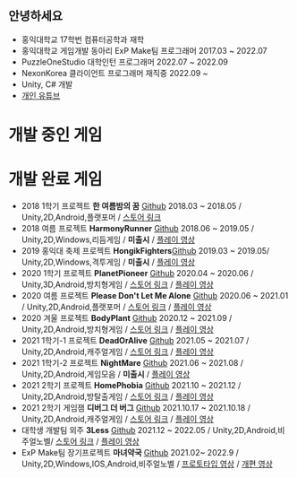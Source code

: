 ## 안녕하세요
* 홍익대학교 17학번 컴퓨터공학과 재학
* 홍익대학교 게임개발 동아리 ExP Make팀 프로그래머 2017.03 ~ 2022.07
* PuzzleOneStudio 대학인턴 프로그래머 2022.07 ~ 2022.09
* NexonKorea 클라이언트 프로그래머 재직중 2022.09 ~
* Unity, C# 개발
* [개인 유튜브](https://www.youtube.com/channel/UCY67mZ5UdFu3aGedO65u1XA)

# 개발 중인 게임



# 개발 완료 게임
* 2018 1학기 프로젝트 **한 여름밤의 꿈** [Github](https://github.com/Jeong-Sanghun/ExPLegacyProject) 2018.03 ~ 2018.05 / Unity,2D,Android,플랫포머 / [스토어 링크](https://play.google.com/store/apps/details?id=com.Summer.Dream)
* 2018 여름 프로젝트    **HarmonyRunner** [Github](https://github.com/Jeong-Sanghun/ExPLegacyProject) 2018.06 ~ 2019.05 / Unity,2D,Windows,리듬게임 / **미출시** / [플레이 영상](https://youtu.be/Oji1yIA7okg)
* 2019 홍익대 축제 프로젝트    **HongikFighters**[Github](https://github.com/Jeong-Sanghun/ExPLegacyProject) 2019.03 ~ 2019.05/ Unity,2D,Windows,격투게임 / **미출시** / [플레이 영상](https://www.youtube.com/watch?v=ny6uW_Tfllc&ab_channel=SeongjinBak)
* 2020 1학기 프로젝트   **PlanetPioneer** [Github](https://github.com/ExPMakeWadaha/PlanetPioneerProject) 2020.04 ~ 2020.06 / Unity,3D,Android,방치형게임 / [스토어 링크](https://play.google.com/store/apps/details?id=com.ExP.PlanetPioneer) / [플레이 영상](https://youtu.be/aAX7d6IpPJE)
* 2020 여름 프로젝트    **Please Don't Let Me Alone** [Github](https://github.com/2020SummerTeam/Plz-Don-t-Let-Me-Alone) 2020.06 ~ 2021.01 / Unity,2D,Android,플랫포머 / [스토어 링크](https://play.google.com/store/apps/details?id=com.ExpMake20201.PDLMA) / [플레이 영상](https://youtu.be/cfDnKk6O2z8)
* 2020 겨울 프로젝트    **BodyPlant** [Github](https://github.com/2020-2-BodyPlant-Team/BodyPlant) 2020.12 ~ 2021.09 / Unity,2D,Android,방치형게임 / [스토어 링크](https://play.google.com/store/apps/details?id=com.ExPStudio.BodyPlant) / [플레이 영상](https://youtu.be/IO_OCMKrUO4)
* 2021 1학기-1 프로젝트   **DeadOrAlive** [Github](https://github.com/2021-1-Semster-ExP-Make-Project-Team6/DeadOrAliveRepasitory) 2021.05 ~ 2021.07 / Unity,2D,Android,캐주얼게임 / [스토어 링크](https://play.google.com/store/apps/details?id=com.ExPStudio.DeadorAlive) / [플레이 영상](https://youtube.com/shorts/iSlRfWCknAM?feature=share)
* 2021 1학기-2 프로젝트   **NightMare** [Github](https://github.com/ExP-2021-1-2-Team3/Team3RepasitoryNew) 2021.06 ~ 2021.08 / Unity,2D,Android,게임모음 / **미출시** / [플레이 영상](https://youtu.be/-MfBLL3eVWk)
* 2021 2학기 프로젝트   **HomePhobia** [Github](https://github.com/Jeong-Sanghun/DollHouse) 2021.10 ~ 2021.12 / Unity,2D,Android,방탈출게임 / [스토어 링크](https://play.google.com/store/apps/details?id=com.ExPStudio.Homephobia) / [플레이 영상](https://youtu.be/5lSbcsd4MqI)
* 2021 2학기 게임잼    **디버그 더 버그** [Github](https://github.com/Jeong-Sanghun/2021GameJam) 2021.10.17 ~ 2021.10.18 / Unity,2D,Android,캐주얼게임 / [스토어 링크](https://play.google.com/store/apps/details?id=com.ExPGameJam4Team.DebugTheBug) / [플레이 영상](https://youtu.be/V3oqaXsJTPQ)
* 대학생 개발팀 외주  **3Less** [Github](https://github.com/Jeong-Sanghun/SecuredProjects) 2021.12 ~ 2022.05  / Unity,2D,Android,비주얼노벨/ [스토어 링크](https://play.google.com/store/apps/details?id=com.Company3Less.ThreeLess) / [플레이 영상](https://youtu.be/UE8IELhH-N4)
* ExP Make팀 장기프로젝트  **마녀약국** [Github](https://github.com/Jeong-Sanghun/SecuredProjects) 2021.02~ 2022.9 / Unity,2D,Windows,IOS,Android,비주얼노벨 / [프로토타입 영상](https://youtu.be/kmRkHworuqY) / [개편 영상](https://youtu.be/M3QtoRzKKFU)

